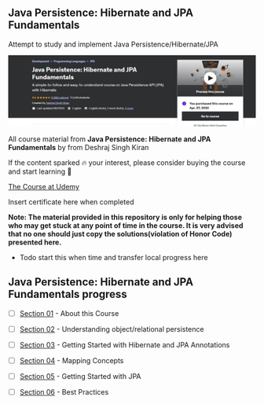 ## Java Persistence: Hibernate and JPA Fundamentals 

Attempt to study and implement Java Persistence/Hibernate/JPA

<img src="jpaCourse.jpg" alt="Jpa Course here" width="700"/>

All course material from **Java Persistence: Hibernate and JPA Fundamentals** by from Deshraj Singh Kiran 

If the content sparked :fire: your interest, please consider buying the course and start learning :book:

[The Course at Udemy](https://www.udemy.com/course/hibernate-and-jpa-fundamentals/#instructor-1)   

Insert certificate here when completed

**Note: The material provided in this repository is only for helping those who may get stuck at any point of time in the course. It is very advised that no one should just copy the solutions(violation of Honor Code) presented here.**

- Todo start this when time and transfer local progress here

## Java Persistence: Hibernate and JPA Fundamentals progress

- [ ] [Section 01](#) - About this Course
- [ ] [Section 02](#) - Understanding object/relational persistence
- [ ] [Section 03](#) - Getting Started with Hibernate and JPA Annotations
- [ ] [Section 04](#) - Mapping Concepts
- [ ] [Section 05](#) - Getting Started with JPA
- [ ] [Section 06](#) - Best Practices








